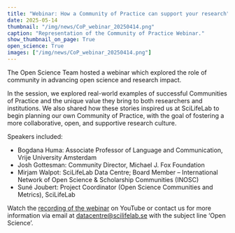```yaml
---
title: "Webinar: How a Community of Practice can support your research"
date: 2025-05-14
thumbnail: "/img/news/CoP_webinar_20250414.png"
caption: "Representation of the Community of Practice Webinar."
show_thumbnail_on_page: True
open_science: True
images: ["/img/news/CoP_webinar_20250414.png"]
---
```


The Open Science Team hosted a webinar which explored the role of community in advancing open science and research impact.

In the session, we explored real-world examples of successful Communities of Practice and the unique value they bring to both researchers
and institutions. We also shared how these stories inspired us at SciLifeLab to begin planning our own Community of Practice, with the goal
of fostering a more collaborative, open, and supportive research culture.

Speakers included:
- Bogdana Huma: Associate Professor of Language and Communication, Vrije University Amsterdam
- Josh Gottesman: Community Director, Michael J. Fox Foundation
- Mirjam Walpot: SciLifeLab Data Centre; Board Member – International Network of Open Science & Scholarship Communities (INOSC)
- Suné Joubert: Project Coordinator (Open Science Communities and Metrics), SciLifeLab

Watch the [recording of the webinar](https://www.youtube.com/watch?v=eMj2RPh4FtM) on YouTube or contact us for more information via email at
datacentre@scilifelab.se with the subject line ‘Open Science’.
